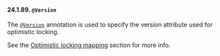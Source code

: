 #### 24.1.89. `@Version`

<div class="paragraph">

The [`@Version`](http://docs.oracle.com/javaee/7/api/javax/persistence/Version.html) annotation is used to specify the version attribute used for optimistic locking.

</div>
<div class="paragraph">

See the [Optimistic locking mapping](#entity-pojo-optlock) section for more info.

</div>
</div>
</div>
<div class="sect2">